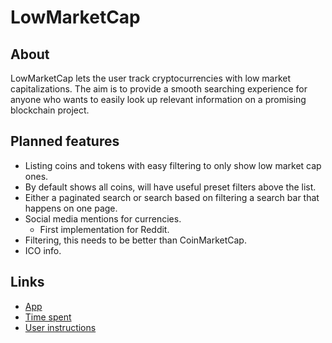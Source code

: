# LowMarketCap



## About

LowMarketCap lets the user track cryptocurrencies with low market capitalizations. The aim is to provide a smooth searching experience for anyone who wants to easily look up relevant information on a promising blockchain project.

## Planned features

* Listing coins and tokens with easy filtering to only show low market cap ones.
* By default shows all coins, will have useful preset filters above the list.
* Either a paginated search or search based on filtering a search bar that happens on one page.
* Social media mentions for currencies.
    * First implementation for Reddit.
* Filtering, this needs to be better than CoinMarketCap.
* ICO info.

## Links

* [App](https://gentle-refuge-15739.herokuapp.com/)
* [Time spent](https://github.com/Koppari/lowmarketcap/blob/master/project/time_spent.md)
* [User instructions](https://github.com/Koppari/lowmarketcap/blob/master/project/user_instructions.md)